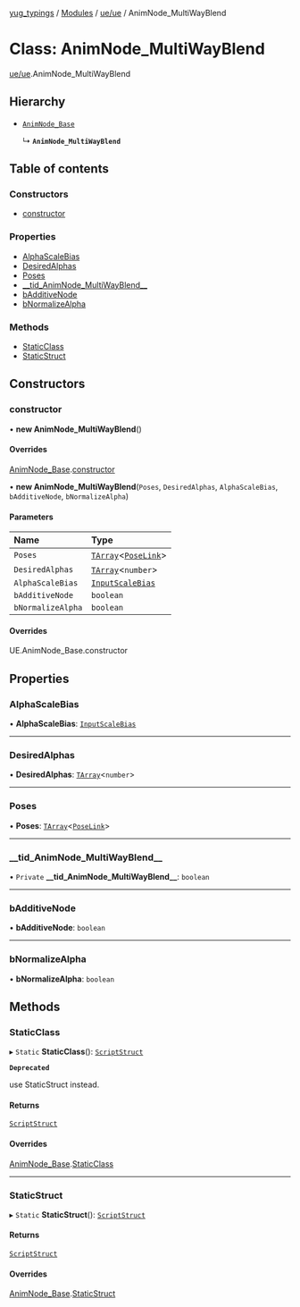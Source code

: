 [yug_typings](../README.md) / [Modules](../modules.md) / [ue/ue](../modules/ue_ue.md) / AnimNode\_MultiWayBlend

# Class: AnimNode\_MultiWayBlend

[ue/ue](../modules/ue_ue.md).AnimNode_MultiWayBlend

## Hierarchy

- [`AnimNode_Base`](ue_ue.AnimNode_Base.md)

  ↳ **`AnimNode_MultiWayBlend`**

## Table of contents

### Constructors

- [constructor](ue_ue.AnimNode_MultiWayBlend.md#constructor)

### Properties

- [AlphaScaleBias](ue_ue.AnimNode_MultiWayBlend.md#alphascalebias)
- [DesiredAlphas](ue_ue.AnimNode_MultiWayBlend.md#desiredalphas)
- [Poses](ue_ue.AnimNode_MultiWayBlend.md#poses)
- [\_\_tid\_AnimNode\_MultiWayBlend\_\_](ue_ue.AnimNode_MultiWayBlend.md#__tid_animnode_multiwayblend__)
- [bAdditiveNode](ue_ue.AnimNode_MultiWayBlend.md#badditivenode)
- [bNormalizeAlpha](ue_ue.AnimNode_MultiWayBlend.md#bnormalizealpha)

### Methods

- [StaticClass](ue_ue.AnimNode_MultiWayBlend.md#staticclass)
- [StaticStruct](ue_ue.AnimNode_MultiWayBlend.md#staticstruct)

## Constructors

### constructor

• **new AnimNode_MultiWayBlend**()

#### Overrides

[AnimNode_Base](ue_ue.AnimNode_Base.md).[constructor](ue_ue.AnimNode_Base.md#constructor)

• **new AnimNode_MultiWayBlend**(`Poses`, `DesiredAlphas`, `AlphaScaleBias`, `bAdditiveNode`, `bNormalizeAlpha`)

#### Parameters

| Name | Type |
| :------ | :------ |
| `Poses` | [`TArray`](../interfaces/ue_puerts.TArray.md)<[`PoseLink`](ue_ue.PoseLink.md)\> |
| `DesiredAlphas` | [`TArray`](../interfaces/ue_puerts.TArray.md)<`number`\> |
| `AlphaScaleBias` | [`InputScaleBias`](ue_ue.InputScaleBias.md) |
| `bAdditiveNode` | `boolean` |
| `bNormalizeAlpha` | `boolean` |

#### Overrides

UE.AnimNode\_Base.constructor

## Properties

### AlphaScaleBias

• **AlphaScaleBias**: [`InputScaleBias`](ue_ue.InputScaleBias.md)

___

### DesiredAlphas

• **DesiredAlphas**: [`TArray`](../interfaces/ue_puerts.TArray.md)<`number`\>

___

### Poses

• **Poses**: [`TArray`](../interfaces/ue_puerts.TArray.md)<[`PoseLink`](ue_ue.PoseLink.md)\>

___

### \_\_tid\_AnimNode\_MultiWayBlend\_\_

• `Private` **\_\_tid\_AnimNode\_MultiWayBlend\_\_**: `boolean`

___

### bAdditiveNode

• **bAdditiveNode**: `boolean`

___

### bNormalizeAlpha

• **bNormalizeAlpha**: `boolean`

## Methods

### StaticClass

▸ `Static` **StaticClass**(): [`ScriptStruct`](ue_ue.ScriptStruct.md)

**`Deprecated`**

use StaticStruct instead.

#### Returns

[`ScriptStruct`](ue_ue.ScriptStruct.md)

#### Overrides

[AnimNode_Base](ue_ue.AnimNode_Base.md).[StaticClass](ue_ue.AnimNode_Base.md#staticclass)

___

### StaticStruct

▸ `Static` **StaticStruct**(): [`ScriptStruct`](ue_ue.ScriptStruct.md)

#### Returns

[`ScriptStruct`](ue_ue.ScriptStruct.md)

#### Overrides

[AnimNode_Base](ue_ue.AnimNode_Base.md).[StaticStruct](ue_ue.AnimNode_Base.md#staticstruct)
